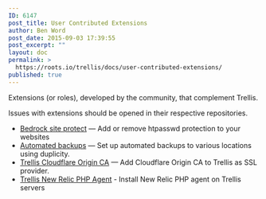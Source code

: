 ```yaml
---
ID: 6147
post_title: User Contributed Extensions
author: Ben Word
post_date: 2015-09-03 17:39:55
post_excerpt: ""
layout: doc
permalink: >
  https://roots.io/trellis/docs/user-contributed-extensions/
published: true
---
```

<p class="lead">Extensions (or roles), developed by the community, that complement Trellis.</p> 

Issues with extensions should be opened in their respective repositories.

* [Bedrock site protect](https://github.com/louim/bedrock-site-protect) — Add or remove htpasswd protection to your websites
* [Automated backups](https://galaxy.ansible.com/guilro/trellis-backup/) — Set up automated backups to various locations using duplicity.
* [Trellis Cloudflare Origin CA](https://www.typist.tech/projects/trellis-cloudflare-origin-ca) — Add Cloudflare Origin CA to Trellis as SSL provider.
* [Trellis New Relic PHP Agent](https://www.typist.tech/projects/trellis-newrelic-php) - Install New Relic PHP agent on Trellis servers
